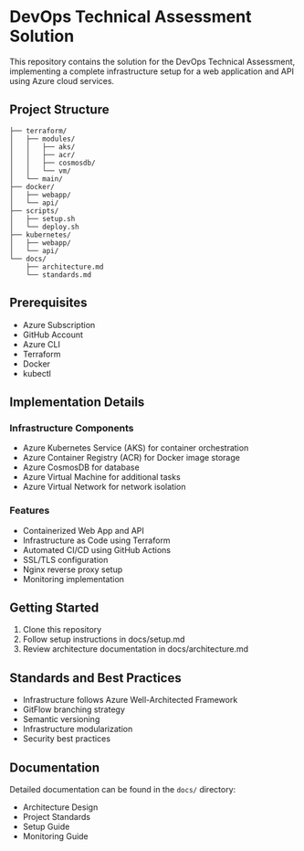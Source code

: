 # DevOps Technical Assessment Solution

This repository contains the solution for the DevOps Technical Assessment, implementing a complete infrastructure setup for a web application and API using Azure cloud services.

## Project Structure

```
├── terraform/
│   ├── modules/
│   │   ├── aks/
│   │   ├── acr/
│   │   ├── cosmosdb/
│   │   └── vm/
│   └── main/
├── docker/
│   ├── webapp/
│   └── api/
├── scripts/
│   ├── setup.sh
│   └── deploy.sh
├── kubernetes/
│   ├── webapp/
│   └── api/
└── docs/
    ├── architecture.md
    └── standards.md
```

## Prerequisites

- Azure Subscription
- GitHub Account
- Azure CLI
- Terraform
- Docker
- kubectl

## Implementation Details

### Infrastructure Components

- Azure Kubernetes Service (AKS) for container orchestration
- Azure Container Registry (ACR) for Docker image storage
- Azure CosmosDB for database
- Azure Virtual Machine for additional tasks
- Azure Virtual Network for network isolation

### Features

- Containerized Web App and API
- Infrastructure as Code using Terraform
- Automated CI/CD using GitHub Actions
- SSL/TLS configuration
- Nginx reverse proxy setup
- Monitoring implementation

## Getting Started

1. Clone this repository
2. Follow setup instructions in docs/setup.md
3. Review architecture documentation in docs/architecture.md

## Standards and Best Practices

- Infrastructure follows Azure Well-Architected Framework
- GitFlow branching strategy
- Semantic versioning
- Infrastructure modularization
- Security best practices

## Documentation

Detailed documentation can be found in the `docs/` directory:
- Architecture Design
- Project Standards
- Setup Guide
- Monitoring Guide 